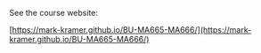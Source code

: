 See the course website:

[https://mark-kramer.github.io/BU-MA665-MA666/](https://mark-kramer.github.io/BU-MA665-MA666/)
